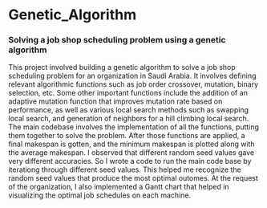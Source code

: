 # Genetic_Algorithm
### Solving a job shop scheduling problem using a genetic algorithm
This project involved building a genetic algorithm to solve a job shop scheduling problem for an organization in Saudi Arabia.
It involves defining relevant algorithmic functions such as job order crossover, mutation, binary selection, etc.
Some other important functions include the addition of an adaptive mutation function that improves mutation rate based on performance, as well as various local search methods such as swapping local search, and generation of neighbors for a hill climbing local search.
The main codebase involves the implementation of all the functions, putting them together to solve the problem. After those functions are applied, a final makespan is gotten, and the minimum makespan is plotted along with the average makespan.
I observed that different random seed values gave very different accuracies. So I wrote a code to run the main code base by iterationg through different seed values. This helped me recognize the random seed values that produce the most optimal outomes. 
At the request of the organization, I also implemented a Gantt chart that helped in visualizing the optimal job schedules on each machine.
